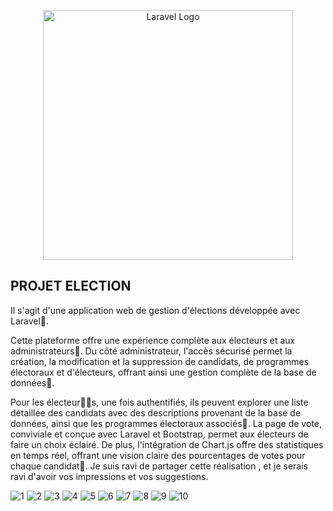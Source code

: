 <p align="center"><a href="https://laravel.com" target="_blank"><img src="https://raw.githubusercontent.com/laravel/art/master/logo-lockup/5%20SVG/2%20CMYK/1%20Full%20Color/laravel-logolockup-cmyk-red.svg" width="400" alt="Laravel Logo"></a></p>



## PROJET ELECTION
Il s'agit d'une application web de gestion d'élections développée avec Laravel🫥.

Cette plateforme offre une expérience complète aux électeurs et aux administrateurs🤝. Du côté administrateur, l'accès sécurisé permet la création, la modification et la suppression de candidats, de programmes électoraux et d'électeurs, offrant ainsi une gestion complète de la base de données🔎.

Pour les électeur🤳🏻s, une fois authentifiés, ils peuvent explorer une liste détaillée des candidats avec des descriptions provenant de la base de données, ainsi que les programmes électoraux associés👤. La page de vote, conviviale et conçue avec Laravel et Bootstrap, permet aux électeurs de faire un choix éclairé. De plus, l'intégration de Chart.js offre des statistiques en temps réel, offrant une vision claire des pourcentages de votes pour chaque candidat📶. Je suis ravi de partager cette réalisation , et je serais ravi d'avoir vos impressions et vos suggestions.

![1](https://github.com/LINDEX171/ELECTION2024/assets/129359610/15dd86d9-ca5c-43ee-86b3-f02af4b38999)
![2](https://github.com/LINDEX171/ELECTION2024/assets/129359610/56bde569-4c62-4367-9fc9-e1fda0f8daf1)
![3](https://github.com/LINDEX171/ELECTION2024/assets/129359610/2858814b-3a13-4b54-980b-ef8422f73704)
![4](https://github.com/LINDEX171/ELECTION2024/assets/129359610/51de99fa-6d8d-4263-a388-81f3a102c165)
![5](https://github.com/LINDEX171/ELECTION2024/assets/129359610/4c412ec3-c8b2-4d53-a04f-84c0db2155bb)
![6](https://github.com/LINDEX171/ELECTION2024/assets/129359610/e07e132c-5fe9-4982-b37d-493ddf821b04)
![7](https://github.com/LINDEX171/ELECTION2024/assets/129359610/7cadd055-fab9-4813-bf95-a14d7f3a4473)
![8](https://github.com/LINDEX171/ELECTION2024/assets/129359610/b0002c05-aae4-4ddf-9a93-387862f9fc1c)
![9](https://github.com/LINDEX171/ELECTION2024/assets/129359610/d9d8d955-d3d2-4b8f-9880-28fc1310a8e5)
![10](https://github.com/LINDEX171/ELECTION2024/assets/129359610/25aa81e2-8168-4384-beba-8c056c878e86)




